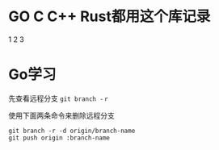 # GO C C++ Rust都用这个库记录
1
2
3

# Go学习


先查看远程分支
`git branch -ｒ`  

使用下面两条命令来删除远程分支
```shell
git branch -r -d origin/branch-name  
git push origin :branch-name
```  
